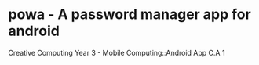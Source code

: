 # powa - A password manager app for android
Creative Computing Year 3 - Mobile Computing::Android App C.A 1
